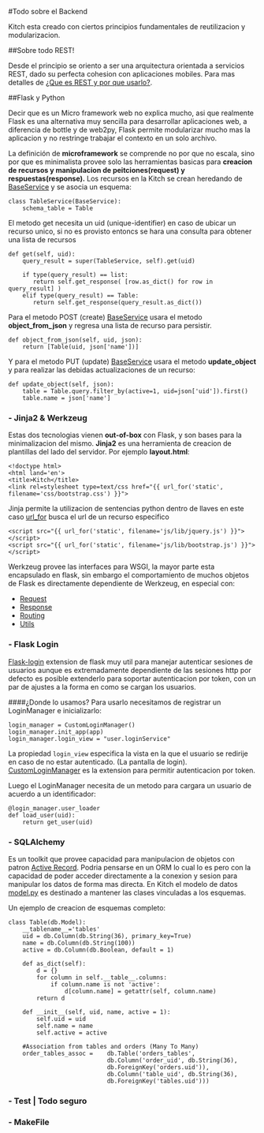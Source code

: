 #Todo sobre el Backend

Kitch esta creado con ciertos principios fundamentales de reutilizacion y modularizacion. 

##Sobre todo REST!

Desde el principio se oriento a ser una arquitectura orientada a servicios REST, dado su  perfecta cohesion con aplicaciones mobiles. Para mas detalles de [¿Que es REST y por que usarlo?](faq.md). 

##Flask y Python

Decir que es un Micro framework web no explica mucho, asi que realmente Flask es una alternativa muy sencilla para desarrollar aplicaciones web, a diferencia de bottle y de web2py, Flask permite modularizar mucho mas la aplicacion y no restringe trabajar el contexto en un solo archivo. 

La definición de **microframework** se comprende no por que no escala, sino por que es minimalista provee solo las herramientas basicas para **creacion de recursos y manipulacion de peitciones(request) y respuestas(response).** Los recursos en la Kitch se crean heredando de [BaseService](../kitch/utils/entities.py) y se asocia un esquema:

	class TableService(BaseService):
		schema_table = Table

El metodo get necesita un uid (unique-identifier) en caso de ubicar un recurso unico, si no es provisto entoncs se hara una consulta para obtener una lista de recursos 

	def get(self, uid):
		query_result = super(TableService, self).get(uid)

	    if type(query_result) == list:
    	   return self.get_response( [row.as_dict() for row in query_result] )
        elif type(query_result) == Table:
           return self.get_response(query_result.as_dict())

Para el metodo POST (create) [BaseService](../kitch/utils/entities.py) usara el metodo **object_from_json** y regresa una lista de recurso para persistir.

	def object_from_json(self, uid, json):
        return [Table(uid, json['name'])]

Y para el metodo PUT (update) [BaseService](../kitch/utils/entities.py) usara el metodo **update_object** y para realizar las debidas actualizaciones de un recurso:

	def update_object(self, json):
		table = Table.query.filter_by(active=1, uid=json['uid']).first()
		table.name = json['name']

### - Jinja2 & Werkzeug

Estas dos tecnologias vienen **out-of-box** con Flask, y son bases para la minimalizacion del mismo. **Jinja2** es una herramienta de creacion de plantillas del lado del servidor.  Por ejemplo **layout.html**:

	<!doctype html>
	<html land='en'>
	<title>Kitch</title>
	<link rel=stylesheet type=text/css href="{{ url_for('static', filename='css/bootstrap.css') }}">

Jinja permite la utilizacion de sentencias python dentro de llaves en este caso [url_for](http://flask.pocoo.org/docs/api/#flask.url_for) busca el url de un recurso especifico

	<script src="{{ url_for('static', filename='js/lib/jquery.js') }}"></script>
	<script src="{{ url_for('static', filename='js/lib/bootstrap.js') }}"></script>

Werkzeug provee las interfaces para WSGI, la mayor parte esta encapsulado en flask, sin embargo el comportamiento de muchos objetos de Flask es directamente dependiente de Werkzeug, en especial con:

- [Request](http://werkzeug.pocoo.org/docs/wrappers/#werkzeug.wrappers.BaseRequest)
- [Response](http://werkzeug.pocoo.org/docs/wrappers/#werkzeug.wrappers.BaseResponse)
- [Routing](http://werkzeug.pocoo.org/docs/routing/)
- [Utils](http://werkzeug.pocoo.org/docs/utils/)

### - Flask Login

[Flask-login](https://github.com/maxcountryman/flask-login/blob/master/flask_login.py) extension de flask muy util para manejar autenticar sesiones de usuarios aunque es extremadamente dependiente de las sesiones http por defecto es posible extenderlo para soportar autenticacion por token, con un par de ajustes a la forma en como se cargan los usuarios.

####¿Donde lo usamos?
Para usarlo necesitamos de registrar un LoginManager e inicializarlo:

	login_manager = CustomLoginManager()
	login_manager.init_app(app)
	login_manager.login_view = "user.loginService"

La propiedad `login_view` especifica la vista en la que el usuario se redirije en caso de no estar autenticado. (La pantalla de login).
[CustomLoginManager](../kitch/runserver.py) es la extension para permitir autenticacion por token.

Luego el LoginManager necesita de un metodo para cargara un usuario de acuerdo a un identificador:

	@login_manager.user_loader
	def load_user(uid):
	    return get_user(uid)

### - SQLAlchemy

Es un toolkit que provee capacidad para manipulacion de objetos con patron [Active Record](http://en.wikipedia.org/wiki/Active_record_pattern). Podria pensarse en un ORM lo cual lo es pero con la capacidad de poder acceder directamente a la conexion y sesion para manipular los datos de forma mas directa. En Kitch el modelo de datos [model.py](../kitch/models.py) es destinado a mantener las clases vinculadas a los esquemas.

Un ejemplo de creacion de esquemas completo:

	class Table(db.Model):
    	__tablename__='tables'
	    uid = db.Column(db.String(36), primary_key=True)
    	name = db.Column(db.String(100))
	    active = db.Column(db.Boolean, default = 1)

    	def as_dict(self):
        	d = {}
	        for column in self.__table__.columns:
    	        if column.name is not 'active':
        	        d[column.name] = getattr(self, column.name)
	        return d

    	def __init__(self, uid, name, active = 1):
        	self.uid = uid
	        self.name = name
    	    self.active = active

		#Association from tables and orders (Many To Many)
		order_tables_assoc = 	db.Table('orders_tables',
								db.Column('order_uid', db.String(36), 
								db.ForeignKey('orders.uid')),
								db.Column('table_uid', db.String(36),
								db.ForeignKey('tables.uid')))


### - Test | Todo seguro
### - MakeFile